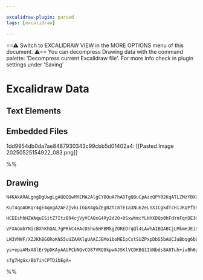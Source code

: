 ```yaml
---

excalidraw-plugin: parsed
tags: [excalidraw]

---
```

==⚠  Switch to EXCALIDRAW VIEW in the MORE OPTIONS menu of this document. ⚠== You can decompress Drawing data with the command palette: 'Decompress current Excalidraw file'. For more info check in plugin settings under 'Saving'


# Excalidraw Data

## Text Elements
## Embedded Files
1dd9954db0da7ae8487930343c99cbb5d01402a4: [[Pasted Image 20250525154922_083.png]]

%%
## Drawing
```compressed-json
N4KAkARALgngDgUwgLgAQQQDwMYEMA2AlgCYBOuA7hADTgQBuCpAzoQPYB2KqATLZMzYBXUtiRoIACyhQ4zZAHoFAc0JRJQgEYA6bGwC2CgF7N6hbEcK4OCtptbErHALRY8RMpWdx8Q1TdIEfARcZgRmBShcZQUebQBGAAYEmjoghH0EDihmbgBtcDBQMBKIEm4IDgB2egA5AFVEgH1JIwAFRKh4gA18ABkeAE1OtlSSyFhECsJ9aKR+UsxuZ3ie

KuT4qoAOKqr4gE4qngA2AFZjvkLIGGX4gGZEgBZtc8TE1a3Nu62eLYXICgkdTcHiJKqPf5SBCEZTSbhJJKQ6zKYLcRKQ5hQUhsADWCAAwmx8GxSBUsdZmHBcIFsmNSppcNgccpsUIOMRCcTSRJyRxKdSslA6ZAAGaEfD4ADKsFREkEHmFEEx2LxAHUgZIQRisbiENKYLL0PLypDWbCOOFcmh4pC2FTsGobta3pCWcI4ABJYhW1B5AC6kJF5EyXu4

HCEEshhHZWAquESitZ7ItzB94cjVyVCAQxG4Ry2d2O+0SxwhmcYLHYXDQp0hFdYnFqnDE3GL63i50e6MzhGYABF0lAc9wRQQwpDNMJ2QBRYKZbJpiP4SFCODEXBD3PW8E/RI8U6nLaPY42zNEDg4sNLyHEpnDtCj/DjzOYjdCH0QRDs6PKRVi4KhhI8TEMQ+z7KcjzEJoiTrlUuAIEeOz7A8dyPHc2BgdgmiaKcxDvF2PC4I8irMO44i+lcYCnuM

VFXAGmbYNicBXhKhQAL7gPRkC4HAcDShu5HFBMkgZOREDrqQl4LAwhAIBQABCjLMkmHJEiSFQAMQitpOl0hA2AiDSUAekO+jSiqBJqdy6AafECB2XZekGaQRkmRkilMm6bKqVyZLkHyVJGU5hmCm5+gAGLilKMpicaubSc5rmmeZurqsQwJoJcpSJaFyU6ni+qGkqRImoU+khdkYUAErCOalrwglFXGaZADy9qOvCLplTllWmeFnBQOFuD6OKTqo

LW3VNWF/XZJKhBGORoKNS5uUZAAKlgUAAIJEMo1boMEIpCstSUZPxpDbS5bAUCJuBbqg6bLpNK29Rk07sltV03SE90QNS2JUCdq36J9ANrfAYkqXppHYhK3TwlsyHaKC4F7IkqGlmWpQw0S+CDNwB47NoBbxI89z7KTqPSUYbAGNwQmQPQBBCORyQnJ8+xbOxQOvfoNXeSmH5Q9JLIkHNC0gt2pSi8Q0oIMxNYi6QJAALJsMQCDvbgmjBPdj7PtL

ys+epaAMxA8lEr9pDKAyAAUPCbNQvCO87VRO8kpwAJSKlVCDKBG1IVNbds8A8Tuh+ivBh6gHve9zz1GSleJtVAVaLhmpRBsNCC+zGyscL+puZlk2u69wWIs5C2BEArqAVwgkIcNn5ekJXmbCFA57kfX8elHYABWCDYDkkpN3Aasa1rOv3qg+sN2VjKp4wa20/g9OZpMsXpMPVaKgZmIGODUxoI9N5sHeetjvP4wQEGBiStvqecCOV83qE2078vq8

sfg7HgGx/Bb7inCPTDibEgA=
```
%%